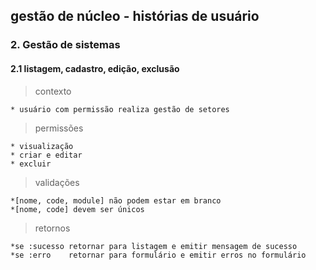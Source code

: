 ## gestão de núcleo - histórias de usuário

### 2. Gestão de sistemas
#### 2.1 listagem, cadastro, edição, exclusão
> contexto

    * usuário com permissão realiza gestão de setores

> permissões

    * visualização
    * criar e editar
    * excluir


> validações

    *[nome, code, module] não podem estar em branco
    *[nome, code] devem ser únicos

> retornos

    *se :sucesso retornar para listagem e emitir mensagem de sucesso
    *se :erro    retornar para formulário e emitir erros no formulário
